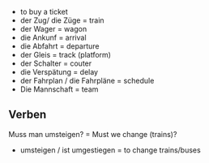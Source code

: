 + to buy a ticket 
+ der Zug/ die Züge = train 
+ der Wager = wagon
+ die Ankunf = arrival 
+ die Abfahrt = departure 
+ der Gleis = track (platform)
+ der Schalter = couter 
+ die Verspätung = delay 
+ der Fahrplan / die Fahrpläne = schedule 
+ Die Mannschaft = team 
## Verben 
Muss man umsteigen? = Must we change (trains)?
+ umsteigen / ist umgestiegen = to change trains/buses

